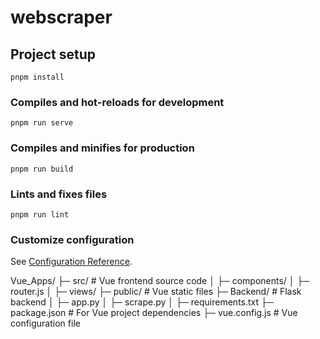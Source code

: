 # webscraper

## Project setup
```
pnpm install
```

### Compiles and hot-reloads for development
```
pnpm run serve
```

### Compiles and minifies for production
```
pnpm run build
```

### Lints and fixes files
```
pnpm run lint
```

### Customize configuration
See [Configuration Reference](https://cli.vuejs.org/config/).


Vue_Apps/
├─ src/                    # Vue frontend source code
│  ├─ components/
│  ├─ router.js
│  ├─ views/
├─ public/                 # Vue static files
├─ Backend/                # Flask backend
│  ├─ app.py
│  ├─ scrape.py
│  ├─ requirements.txt
├─ package.json            # For Vue project dependencies
├─ vue.config.js           # Vue configuration file

